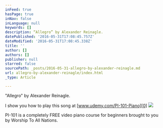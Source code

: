 ```yaml
---
inFeed: true
hasPage: true
inNav: false
inLanguage: null
keywords: []
description: “Allegro” by Alexander Reinagle.
datePublished: '2016-05-31T17:08:45.757Z'
dateModified: '2016-05-31T17:08:45.338Z'
title: ''
author: []
authors: []
publisher: null
starred: false
sourcePath: _posts/2016-05-31-allegro-by-alexander-reinagle.md
url: allegro-by-alexander-reinagle/index.html
_type: Article

---
```

"Allegro" by Alexander Reinagle.

I show you how to play this song at [www.udemy.com/PI-101-Piano][0]
![](https://the-grid-user-content.s3-us-west-2.amazonaws.com/22ea5820-9423-4ee1-b011-94c90e0d11ff.jpg)

PI-101 is a completely FREE video piano course for beginners brought to you by Worship To All Nations.


[0]: www.udemy.com/pi-101-piano